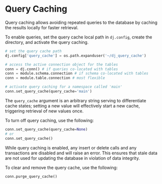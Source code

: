 # Query Caching

Query caching allows avoiding repeated queries to the database by caching the results
locally for faster retrieval.

To enable queries, set the query cache local path in `dj.config`, create the directory,
and activate the query caching.

```python
# set the query cache path
dj.config['query_cache'] = os.path.expanduser('~/dj_query_cache')

# access the active connection object for the tables
conn = dj.conn() # if queries co-located with tables
conn = module.schema.connection # if schema co-located with tables
conn = module.table.connection # most flexible

# activate query caching for a namespace called 'main'
conn.set_query_cache(query_cache='main')
```

The `query_cache` argument is an arbitrary string serving to differentiate cache
states; setting a new value will effectively start a new cache, triggering retrieval of
new values once.

To turn off query caching, use the following:

```python
conn.set_query_cache(query_cache=None)
# or
conn.set_query_cache()
```

While query caching is enabled, any insert or delete calls and any transactions are
disabled and will raise an error. This ensures that stale data are not used for
updating the database in violation of data integrity.

To clear and remove the query cache, use the following:

```python
conn.purge_query_cache()
```
